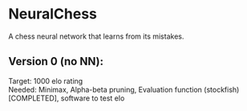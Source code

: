 # NeuralChess
A chess neural network that learns from its mistakes.

## Version 0 (no NN):
Target: 1000 elo rating   
Needed: Minimax, Alpha-beta pruning, Evaluation function (stockfish) [COMPLETED], software to test elo
